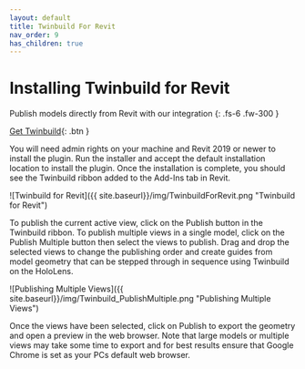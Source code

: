 ```yaml
---
layout: default
title: Twinbuild For Revit
nav_order: 9
has_children: true
---
```


# Installing Twinbuild for Revit

Publish models directly from Revit with our integration
{: .fs-6 .fw-300 }

[Get Twinbuild](https://twinbuild.com/download){: .btn }

You will need admin rights on your machine and Revit 2019 or newer to install the plugin. Run the installer and accept the default installation location to install the plugin. Once the installation is complete, you should see the Twinbuild ribbon added to the Add-Ins tab in Revit.

![Twinbuild for Revit]({{ site.baseurl}}/img/TwinbuildForRevit.png "Twinbuild for Revit")

To publish the current active view, click on the Publish button in the Twinbuild ribbon. To publish multiple views in a single model, click on the Publish Multiple button then select the views to publish. Drag and drop the selected views to change the publishing order and create guides from model geometry that can be stepped through in sequence using Twinbuild on the HoloLens.

![Publishing Multiple Views]({{ site.baseurl}}/img/Twinbuild_PublishMultiple.png "Publishing Multiple Views")

Once the views have been selected, click on Publish to export the geometry and open a preview in the web browser. Note that large models or multiple views may take some time to export and for best results ensure that Google Chrome is set as your PCs default web browser.
